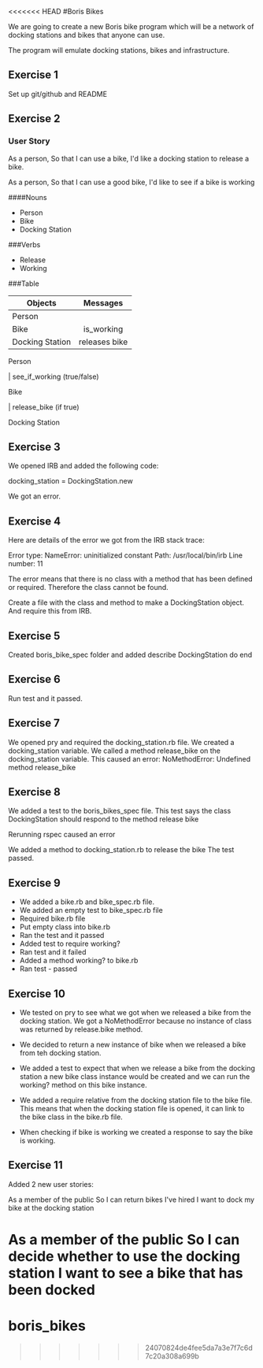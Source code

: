<<<<<<< HEAD
#Boris Bikes

We are going to create a new Boris bike program which will be a network of docking stations and bikes that anyone can use.

The program will emulate docking stations, bikes and infrastructure.
## Exercise 1

Set up git/github and README

## Exercise 2

### User Story

As a person,
So that I can use a bike,
I'd like a docking station to release a bike.

As a person,
So that I can use a good bike,
I'd like to see if a bike is working

####Nouns
- Person
- Bike
- Docking Station

###Verbs

- Release
- Working

###Table

| Objects         | Messages      |    
| -------------   |:-------------:|
| Person          |               |
| Bike            | is_working    |   
| Docking Station | releases bike |    

Person

  | see_if_working (true/false)

Bike

  | release_bike (if true)

Docking Station


## Exercise 3

We opened IRB and added the following code:

docking_station = DockingStation.new

We got an error.


## Exercise 4

Here are details of the error we got from the IRB stack trace:

Error type: NameError: uninitialized constant
Path: /usr/local/bin/irb
Line number: 11

The error means that there is no class with a method that has been defined or required.
Therefore the class cannot be found.

Create a file with the class and method to make a DockingStation object. And require this from IRB.

## Exercise 5

Created boris_bike_spec folder and added describe DockingStation do end

## Exercise 6  

Run test and it passed.

## Exercise 7

We opened pry and required the docking_station.rb file.
We created a docking_station variable.
We called a method release_bike on the docking_station variable.
This caused an error: NoMethodError: Undefined method release_bike

## Exercise 8

We added a test to the boris_bikes_spec file. This test says the class DockingStation should respond to the method release bike

Rerunning rspec caused an error

We added a method to docking_station.rb to release the bike
The test passed.

## Exercise 9

- We added a bike.rb and bike_spec.rb file.
- We added an empty test to bike_spec.rb file
- Required bike.rb file
- Put empty class into bike.rb
- Ran the test and it passed
- Added test to require working?
- Ran test and it failed
- Added a method working? to bike.rb
- Ran test - passed

## Exercise 10

- We tested on pry to see what we got when we released a bike from the docking station. We got a NoMethodError because no instance of class was returned by release.bike method.

- We decided to return a new instance of bike when we released a bike from teh docking station.

- We added a test to expect that when we release a bike from the docking station a new bike class instance would be created and we can run the working? method on this bike instance.

- We added a require relative from the docking station file to the bike file. This means that when the docking station file is opened, it can link to the bike class in the bike.rb file.

- When checking if bike is working we created a response to say the bike is working.


## Exercise 11

Added 2 new user stories:

As a member of the public
So I can return bikes I've hired
I want to dock my bike at the docking station

As a member of the public
So I can decide whether to use the docking station
I want to see a bike that has been docked
=======
# boris_bikes
>>>>>>> 24070824de4fee5da7a3e7f7c6d7c20a308a699b
